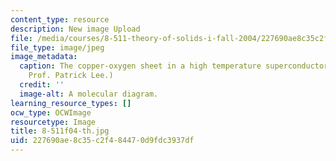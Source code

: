 ```yaml
---
content_type: resource
description: New image Upload
file: /media/courses/8-511-theory-of-solids-i-fall-2004/227690ae8c35c2f484470d9fdc3937df_8-511f04-th.jpg
file_type: image/jpeg
image_metadata:
  caption: The copper-oxygen sheet in a high temperature superconductor. (Image by
    Prof. Patrick Lee.)
  credit: ''
  image-alt: A molecular diagram.
learning_resource_types: []
ocw_type: OCWImage
resourcetype: Image
title: 8-511f04-th.jpg
uid: 227690ae-8c35-c2f4-8447-0d9fdc3937df
---
```

